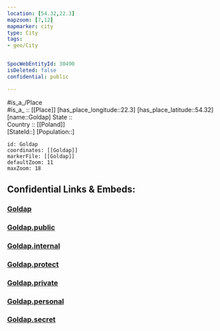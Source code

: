 ```yaml
---
location: [54.32,22.3] 
mapzoom: [7,12] 
mapmarker: city 
type: City
tags:
- geo/City


SpocWebEntityId: 30490
isDeleted: false
confidential: public

---
```

#is_a_/Place  
#is_a_ :: [[Place]] 
[has_place_longitude::22.3] 
[has_place_latitude::54.32] 
[name::Goldap] 
State ::  
Country :: [[Poland]]  
[StateId::] 
[Population::] 



```leaflet
id: Goldap
coordinates: [[Goldap]] 
markerFile: [[Goldap]] 
defaultZoom: 11 
maxZoom: 18
```


## Confidential Links & Embeds: 

### [Goldap](/_Standards/Earth/Continent/Europe/Europe~East/Poland/Provinces~Poland/Warmian-Masurian/City/Goldap.md) 

### [Goldap.public](/_public/Earth/Continent/Europe/Europe~East/Poland/Provinces~Poland/Warmian-Masurian/City/Goldap.public.md) 

### [Goldap.internal](/_internal/Earth/Continent/Europe/Europe~East/Poland/Provinces~Poland/Warmian-Masurian/City/Goldap.internal.md) 

### [Goldap.protect](/_protect/Earth/Continent/Europe/Europe~East/Poland/Provinces~Poland/Warmian-Masurian/City/Goldap.protect.md) 

### [Goldap.private](/_private/Earth/Continent/Europe/Europe~East/Poland/Provinces~Poland/Warmian-Masurian/City/Goldap.private.md) 

### [Goldap.personal](/_personal/Earth/Continent/Europe/Europe~East/Poland/Provinces~Poland/Warmian-Masurian/City/Goldap.personal.md) 

### [Goldap.secret](/_secret/Earth/Continent/Europe/Europe~East/Poland/Provinces~Poland/Warmian-Masurian/City/Goldap.secret.md)

